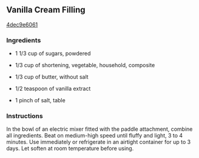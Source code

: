 ## Vanilla Cream Filling

[4dec9e6061](http://www.epicurious.com/recipes/food/views/vanilla-cream-filling-390165)

### Ingredients

 - 1 1/3 cup of sugars, powdered

 - 1/3 cup of shortening, vegetable, household, composite

 - 1/3 cup of butter, without salt

 - 1/2 teaspoon of vanilla extract

 - 1 pinch of salt, table

### Instructions

In the bowl of an electric mixer fitted with the paddle attachment, combine all ingredients. Beat on medium-high speed until fluffy and light, 3 to 4 minutes. Use immediately or refrigerate in an airtight container for up to 3 days. Let soften at room temperature before using.